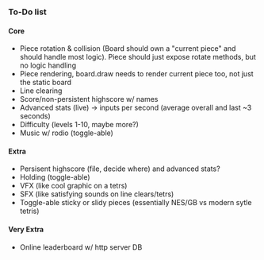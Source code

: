 ### To-Do list
#### Core
- Piece rotation & collision (Board should own a "current piece" and should handle most logic). Piece should just expose rotate methods, but no logic handling
- Piece rendering, board.draw needs to render current piece too, not just the static board 
- Line clearing
- Score/non-persistent highscore w/ names
- Advanced stats (live) -> inputs per second (average overall and last ~3 seconds)
- Difficulty (levels 1-10, maybe more?)
- Music w/ rodio (toggle-able)
#### Extra
- Persisent highscore (file, decide where) and advanced stats?
- Holding (toggle-able)
- VFX (like cool graphic on a tetrs)
- SFX (like satisfying sounds on line clears/tetrs)
- Toggle-able sticky or slidy pieces (essentially NES/GB vs modern sytle tetris)
#### Very Extra
- Online leaderboard w/ http server DB
